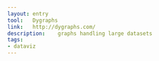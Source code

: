 ```yaml
---
layout: entry
tool:	Dygraphs
link:	http://dygraphs.com/
description:	graphs handling large datasets
tags:
- dataviz	
---
```

